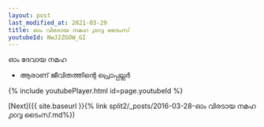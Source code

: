 ```yaml
---
layout: post
last_modified_at: 2021-03-29
title: ഓം വിരടായ നമഹ ൧൦൮ ടൈംസ്
youtubeId: NwJ2ZGOW_GI
---
```

 
 
 ഓം ദേവായ നമഹ 
 
 -  ആരാണ് ജീവിതത്തിന്റെ പ്രൊപ്പല്ലർ 
 
  
 
  
 
 
 
 
 
 


{% include youtubePlayer.html id=page.youtubeId %}
 
[Next]({{ site.baseurl }}{% link  split2/_posts/2016-03-28-ഓം വിരടായ നമഹ ൧൦൮ ടൈംസ്.md%})
 
